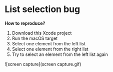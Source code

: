 # List selection bug

**How to reproduce?**

1. Download this Xcode project
2. Run the macOS target
3. Select one element from the left list
4. Select one element from the right list
5. Try to select an element from the left list again

![screen capture](screen capture.gif)